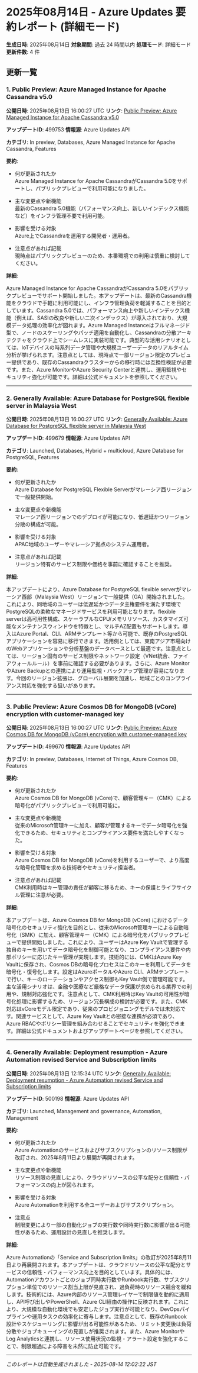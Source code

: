 # 2025年08月14日 - Azure Updates 要約レポート (詳細モード)

**生成日時**: 2025年08月14日
**対象期間**: 過去 24 時間以内
**処理モード**: 詳細モード
**更新件数**: 4 件

## 更新一覧

### 1. Public Preview: Azure Managed Instance for Apache Cassandra v5.0

**公開日時**: 2025年08月13日 16:00:27 UTC
**リンク**: [Public Preview: Azure Managed Instance for Apache Cassandra v5.0](https://azure.microsoft.com/updates?id=499753)

**アップデートID**: 499753
**情報源**: Azure Updates API

**カテゴリ**: In preview, Databases, Azure Managed Instance for Apache Cassandra, Features

**要約**:

- 何が更新されたか  
Azure Managed Instance for Apache CassandraがCassandra 5.0をサポートし、パブリックプレビューで利用可能になりました。

- 主な変更点や新機能  
最新のCassandra 5.0機能（パフォーマンス向上、新しいインデックス機能など）をインフラ管理不要で利用可能。

- 影響を受ける対象  
Azure上でCassandraを運用する開発者・運用者。

- 注意点があれば記載  
現時点はパブリックプレビューのため、本番環境での利用は慎重に検討してください。

**詳細**:

Azure Managed Instance for Apache CassandraがCassandra 5.0をパブリックプレビューでサポート開始しました。本アップデートは、最新のCassandra機能をクラウドで手軽に利用可能にし、インフラ管理負荷を軽減することを目的としています。Cassandra 5.0では、パフォーマンス向上や新しいインデックス機能（例えば、SASIの改良や新しい二次インデックス）が導入されており、大規模データ処理の効率化が図れます。Azure Managed Instanceはフルマネージド型で、ノードのスケーリングやパッチ適用を自動化し、Cassandraの分散アーキテクチャをクラウド上でシームレスに実装可能です。典型的な活用シナリオとしては、IoTデバイスの時系列データ管理や大規模ユーザーデータのリアルタイム分析が挙げられます。注意点としては、現時点で一部リージョン限定のプレビュー提供であり、既存のCassandraクラスターからの移行時には互換性検証が必要です。また、Azure MonitorやAzure Security Centerと連携し、運用監視やセキュリティ強化が可能です。詳細は公式ドキュメントを参照してください。

---

### 2. Generally Available: Azure Database for PostgreSQL flexible server in Malaysia West

**公開日時**: 2025年08月13日 16:00:27 UTC
**リンク**: [Generally Available: Azure Database for PostgreSQL flexible server in Malaysia West](https://azure.microsoft.com/updates?id=499679)

**アップデートID**: 499679
**情報源**: Azure Updates API

**カテゴリ**: Launched, Databases, Hybrid + multicloud, Azure Database for PostgreSQL, Features

**要約**:

- 何が更新されたか  
Azure Database for PostgreSQL Flexible Serverがマレーシア西リージョンで一般提供開始。

- 主な変更点や新機能  
マレーシア西リージョンでのデプロイが可能になり、低遅延かつリージョン分散の構成が可能。

- 影響を受ける対象  
APAC地域のユーザーやマレーシア拠点のシステム運用者。

- 注意点があれば記載  
リージョン特有のサービス制限や価格を事前に確認することを推奨。

**詳細**:

本アップデートにより、Azure Database for PostgreSQL flexible serverがマレーシア西部（Malaysia West）リージョンで一般提供（GA）開始されました。これにより、同地域のユーザーは低遅延かつデータ主権要件を満たす環境でPostgreSQLの柔軟なマネージドサービスを利用可能となります。flexible serverは高可用性構成、スケーラブルなCPU/メモリリソース、カスタマイズ可能なメンテナンスウィンドウを特徴とし、マルチAZ配置もサポートします。導入はAzure Portal、CLI、ARMテンプレート等から可能で、既存のPostgreSQLアプリケーションを容易に移行できます。活用例としては、東南アジア市場向けのWebアプリケーションや分析基盤のデータベースとして最適です。注意点としては、リージョン固有のサービス制限やネットワーク設定（VNet統合、ファイアウォールルール）を事前に確認する必要があります。さらに、Azure MonitorやAzure Backupとの連携により運用監視・バックアップ管理が容易になります。今回のリージョン拡張は、グローバル展開を加速し、地域ごとのコンプライアンス対応を強化する狙いがあります。

---

### 3. Public Preview: Azure Cosmos DB for MongoDB (vCore) encryption with customer-managed key

**公開日時**: 2025年08月13日 16:00:27 UTC
**リンク**: [Public Preview: Azure Cosmos DB for MongoDB (vCore) encryption with customer-managed key](https://azure.microsoft.com/updates?id=499670)

**アップデートID**: 499670
**情報源**: Azure Updates API

**カテゴリ**: In preview, Databases, Internet of Things, Azure Cosmos DB, Features

**要約**:

- 何が更新されたか  
Azure Cosmos DB for MongoDB (vCore)で、顧客管理キー（CMK）による暗号化がパブリックプレビューで利用可能に。

- 主な変更点や新機能  
従来のMicrosoft管理キーに加え、顧客が管理するキーでデータ暗号化を強化できるため、セキュリティとコンプライアンス要件を満たしやすくなった。

- 影響を受ける対象  
Azure Cosmos DB for MongoDB (vCore)を利用するユーザーで、より高度な暗号化管理を求める技術者やセキュリティ担当者。

- 注意点があれば記載  
CMK利用時はキー管理の責任が顧客に移るため、キーの保護とライフサイクル管理に注意が必要。

**詳細**:

本アップデートは、Azure Cosmos DB for MongoDB (vCore) におけるデータ暗号化のセキュリティ強化を目的とし、従来のMicrosoft管理キーによる自動暗号化（SMK）に加え、顧客管理キー（CMK）による暗号化をパブリックプレビューで提供開始しました。これにより、ユーザーはAzure Key Vaultで管理する独自のキーを用いてデータ暗号化を制御可能となり、コンプライアンス要件や内部ポリシーに応じたキー管理が実現します。技術的には、CMKはAzure Key Vaultに保存され、Cosmos DBの暗号化プロセスはこのキーを利用してデータを暗号化・復号化します。設定はAzureポータルやAzure CLI、ARMテンプレートで行い、キーのローテーションやアクセス制御もKey Vault側で管理可能です。主な活用シナリオは、金融や医療など厳格なデータ保護が求められる業界での利用や、規制対応強化です。注意点として、CMK利用時はKey Vaultの可用性が暗号化処理に影響するため、リージョン冗長構成の検討が必要です。また、CMK対応はvCoreモデル限定であり、従来のプロビジョニングモデルでは未対応です。関連サービスとして、Azure Key Vaultとの密接な連携が必須であり、Azure RBACやポリシー管理を組み合わせることでセキュリティを強化できます。詳細は公式ドキュメントおよびアップデートページを参照してください。

---

### 4. Generally Available: Deployment resumption - Azure Automation revised Service and Subscription limits

**公開日時**: 2025年08月13日 12:15:34 UTC
**リンク**: [Generally Available: Deployment resumption - Azure Automation revised Service and Subscription limits](https://azure.microsoft.com/updates?id=500198)

**アップデートID**: 500198
**情報源**: Azure Updates API

**カテゴリ**: Launched, Management and governance, Automation, Management

**要約**:

- 何が更新されたか  
Azure Automationのサービスおよびサブスクリプションのリソース制限が改訂され、2025年8月11日より展開が再開されます。

- 主な変更点や新機能  
リソース制限の見直しにより、クラウドリソースの公平な配分と信頼性・パフォーマンスの向上が図られます。

- 影響を受ける対象  
Azure Automationを利用する全ユーザーおよびサブスクリプション。

- 注意点  
制限変更により一部の自動化ジョブの実行数や同時実行数に影響が出る可能性があるため、運用設計の見直しを推奨します。

**詳細**:

Azure Automationの「Service and Subscription limits」の改訂が2025年8月11日より再展開されます。本アップデートは、クラウドリソースの公平な配分とサービスの信頼性・パフォーマンス向上を目的としています。具体的には、Automationアカウントごとのジョブ同時実行数やRunbook実行数、サブスクリプション単位でのリソース割当上限が見直され、過負荷時のリソース競合を緩和します。技術的には、Azure内部のリソース管理レイヤーで制限値を動的に適用し、API呼び出しやPowerShell、Azure CLI経由の操作に反映されます。これにより、大規模な自動化環境でも安定したジョブ実行が可能となり、DevOpsパイプラインや運用タスクの効率化に寄与します。注意点として、既存のRunbook設計やスケジューリングに影響が出る可能性があるため、リミット変更後は負荷分散やジョブキューイングの見直しが推奨されます。また、Azure MonitorやLog Analyticsと連携し、リソース使用状況の監視・アラート設定を強化することで、制限超過による障害を未然に防止可能です。

---


*このレポートは自動生成されました - 2025-08-14 12:02:22 JST*